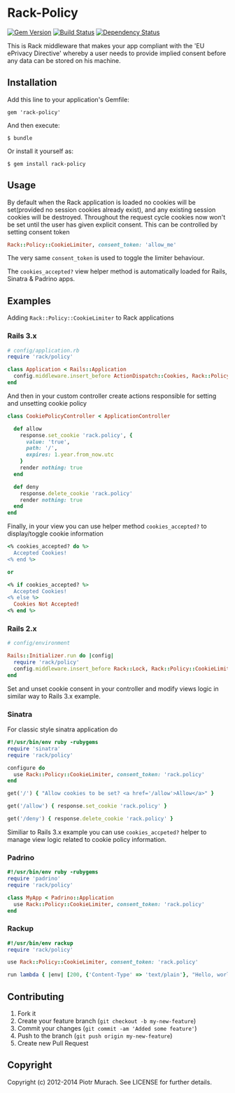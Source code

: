 # Rack-Policy
[![Gem Version](https://badge.fury.io/rb/rack-policy.png)][gem]
[![Build Status](https://secure.travis-ci.org/peter-murach/rack-policy.png?branch=master)][travis] [![Dependency Status](https://gemnasium.com/peter-murach/rack-policy.png?travis)][gemnasium]

[gem]: http://badge.fury.io/rb/rack-policy
[travis]: http://travis-ci.org/peter-murach/rack-policy
[gemnasium]: https://gemnasium.com/peter-murach/rack-policy

This is Rack middleware that makes your app compliant with the 'EU ePrivacy Directive' whereby a user needs to provide implied consent before any data can be stored on his machine.

## Installation

Add this line to your application's Gemfile:

    gem 'rack-policy'

And then execute:

    $ bundle

Or install it yourself as:

    $ gem install rack-policy

## Usage

By default when the Rack application is loaded no cookies will be set(provided no session cookies already exist), and any existing session cookies will be destroyed. Throughout the request cycle cookies now won't be set until the user has given explicit consent. This can be controlled by setting consent token

```ruby
Rack::Policy::CookieLimiter, consent_token: 'allow_me'
```

The very same `consent_token` is used to toggle the limiter behaviour.

The `cookies_accepted?` view helper method is automatically loaded for Rails, Sinatra & Padrino apps.

## Examples

Adding `Rack::Policy::CookieLimiter` to Rack applications

### Rails 3.x

```ruby
# config/application.rb
require 'rack/policy'

class Application < Rails::Application
  config.middleware.insert_before ActionDispatch::Cookies, Rack::Policy::CookieLimiter, consent_token: 'rack.policy'
end
```

And then in your custom controller create actions responsible for setting and unsetting cookie policy

```ruby
class CookiePolicyController < ApplicationController

  def allow
    response.set_cookie 'rack.policy', {
      value: 'true',
      path: '/',
      expires: 1.year.from_now.utc
    }
    render nothing: true
  end

  def deny
    response.delete_cookie 'rack.policy'
    render nothing: true
  end
end
```

Finally, in your view you can use helper method `cookies_accepted?` to display/toggle cookie information

```ruby
<% cookies_accepted? do %>
  Accepted Cookies!
<% end %>

or

<% if cookies_accepted? %>
  Accepted Cookies!
<% else %>
  Cookies Not Accepted!
<% end %>
```

### Rails 2.x

```ruby
# config/environment

Rails::Initializer.run do |config|
  require 'rack/policy'
  config.middleware.insert_before Rack::Lock, Rack::Policy::CookieLimiter, consent_token: 'rack.policy'
end
```

Set and unset cookie consent in your controller and modify views logic in similar way to Rails 3.x example.

### Sinatra

For classic style sinatra application do

```ruby
#!/usr/bin/env ruby -rubygems
require 'sinatra'
require 'rack/policy'

configure do
  use Rack::Policy::CookieLimiter, consent_token: 'rack.policy'
end

get('/') { "Allow cookies to be set? <a href='/allow'>Allow</a>" }

get('/allow') { response.set_cookie 'rack.policy' }

get('/deny') { response.delete_cookie 'rack.policy' }
```

Similiar to Rails 3.x example you can use `cookies_accpeted?` helper to manage view logic related to cookie policy information.

### Padrino

```ruby
#!/usr/bin/env ruby -rubygems
require 'padrino'
require 'rack/policy'

class MyApp < Padrino::Application
  use Rack::Policy::CookieLimiter, consent_token: 'rack.policy'
end
```

### Rackup

```ruby
#!/usr/bin/env rackup
require 'rack/policy'

use Rack::Policy::CookieLimiter, consent_token: 'rack.policy'

run lambda { |env| [200, {'Content-Type' => 'text/plain'}, "Hello, world!\n"] }
```

## Contributing

1. Fork it
2. Create your feature branch (`git checkout -b my-new-feature`)
3. Commit your changes (`git commit -am 'Added some feature'`)
4. Push to the branch (`git push origin my-new-feature`)
5. Create new Pull Request

## Copyright

Copyright (c) 2012-2014 Piotr Murach. See LICENSE for further details.

